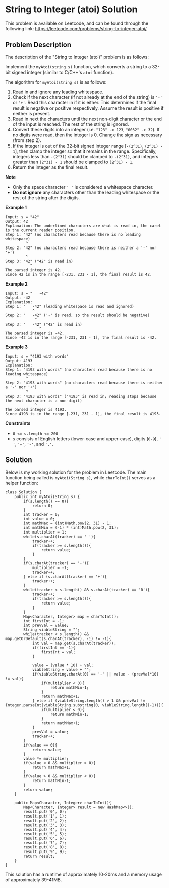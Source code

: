 # String to Integer (atoi) Solution

This problem is available on Leetcode, and can be found through the following link: https://leetcode.com/problems/string-to-integer-atoi/

## Problem Description

The description of the "String to Integer (atoi)" problem is as follows:

Implement the `myAtoi(string s)` function, which converts a string to a 32-bit signed integer (similar to C/C++'s `atoi` function).

The algorithm for `myAtoi(string s)` is as follows:

1. Read in and ignore any leading whitespace.
2. Check if the next character (if not already at the end of the string) is `'-'` or `'+'`. Read this character in if it is either. This determines if the final result is negative or positive respectively. Assume the result is positive if neither is present.
3. Read in next the characters until the next non-digit character or the end of the input is reached. The rest of the string is ignored.
4. Convert these digits into an integer (i.e. `"123" -> 123`, `"0032" -> 32`). If no digits were read, then the integer is 0. Change the sign as necessary (from step 2).
5. If the integer is out of the 32-bit signed integer range [`-(2^31)`, `(2^31) - 1`], then clamp the integer so that it remains in the range. Specifically, integers less than `-(2^31)` should be clamped to `-(2^31)`, and integers greater than `(2^31) - 1` should be clamped to `(2^31) - 1`.
6. Return the integer as the final result.

**Note**

- Only the space character `' '` is considered a whitespace character.
- **Do not ignore** any characters other than the leading whitespace or the rest of the string after the digits.

**Example 1**

```
Input: s = "42"
Output: 42
Explanation: The underlined characters are what is read in, the caret is the current reader position.
Step 1: "42" (no characters read because there is no leading whitespace)
         ^
Step 2: "42" (no characters read because there is neither a '-' nor '+')
         ^
Step 3: "42" ("42" is read in)
           ^
The parsed integer is 42.
Since 42 is in the range [-231, 231 - 1], the final result is 42.
```

**Example 2**

```
Input: s = "   -42"
Output: -42
Explanation:
Step 1: "   -42" (leading whitespace is read and ignored)
            ^
Step 2: "   -42" ('-' is read, so the result should be negative)
             ^
Step 3: "   -42" ("42" is read in)
               ^
The parsed integer is -42.
Since -42 is in the range [-231, 231 - 1], the final result is -42.
```

**Example 3**

```
Input: s = "4193 with words"
Output: 4193
Explanation:
Step 1: "4193 with words" (no characters read because there is no leading whitespace)
         ^
Step 2: "4193 with words" (no characters read because there is neither a '-' nor '+')
         ^
Step 3: "4193 with words" ("4193" is read in; reading stops because the next character is a non-digit)
             ^
The parsed integer is 4193.
Since 4193 is in the range [-231, 231 - 1], the final result is 4193.
```

**Constraints**

- `0 <= s.length <= 200`
- `s` consists of English letters (lower-case and upper-case), digits (`0-9`), `' '`, `'+'`, `'-'`, and `'.'`.

## Solution

Below is my working solution for the problem in Leetcode. The main function being called is `myAtoi(String s)`, while `charToInt()` serves as a helper function:

```
class Solution {
    public int myAtoi(String s) {
        if(s.length() == 0){
            return 0;
        }
        int tracker = 0;
        int value = 0;
        int mathMax = (int)Math.pow(2, 31) - 1;
        int mathMin = (-1) * (int)Math.pow(2, 31);
        int multiplier = 1;
        while(s.charAt(tracker) == ' '){
            tracker++;
            if(tracker >= s.length()){
                return value;
            }
        }
        if(s.charAt(tracker) == '-'){
            multiplier = -1;
            tracker++;
        } else if (s.charAt(tracker) == '+'){
            tracker++;
        }
        while(tracker < s.length() && s.charAt(tracker) == '0'){
            tracker++;
            if(tracker >= s.length()){
                return value;
            }
        }
        Map<Character, Integer> map = charToInt();
        int firstInt = -1;
        int prevVal = value;
        String viableString = "";
        while(tracker < s.length() && map.getOrDefault(s.charAt(tracker), -1) != -1){
            int val = map.get(s.charAt(tracker));
            if(firstInt == -1){
                firstInt = val;
            }
            
            value = (value * 10) + val;
            viableString = value + "";
            if(viableString.charAt(0) == '-' || value - (prevVal*10) != val){
                if(multiplier < 0){
                    return mathMin-1;
                }
                return mathMax+1;
            } else if (viableString.length() > 1 && prevVal != Integer.parseInt(viableString.substring(0, viableString.length()-1))){
                if(multiplier < 0){
                    return mathMin-1;
                }
                return mathMax+1;
            }
            prevVal = value;
            tracker++;
        }
        if(value == 0){
            return value;
        }
        value *= multiplier;
        if(value < 0 && multiplier > 0){
            return mathMax+1;
        }
        if(value > 0 && multiplier < 0){
            return mathMin-1;
        }
        return value;
    }
    
    public Map<Character, Integer> charToInt(){
        Map<Character, Integer> result = new HashMap<>();
        result.put('0', 0);
        result.put('1', 1);
        result.put('2', 2);
        result.put('3', 3);
        result.put('4', 4);
        result.put('5', 5);
        result.put('6', 6);
        result.put('7', 7);
        result.put('8', 8);
        result.put('9', 9);
        return result;
    }
}
```
This solution has a runtime of approximately 10-20ms and a memory usage of approximately 39-41MB. 
